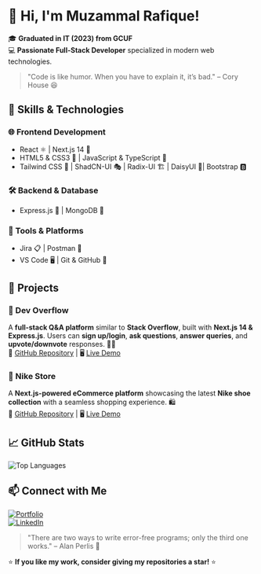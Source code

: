 # 👋 Hi, I'm Muzammal Rafique!

🎓 **Graduated in IT (2023) from GCUF**  
💻 **Passionate Full-Stack Developer** specialized in modern web technologies.  

> "Code is like humor. When you have to explain it, it’s bad." – Cory House 😆

## 🚀 Skills & Technologies

### 🌐 Frontend Development
- React ⚛️ | Next.js 14 🚀
- HTML5 & CSS3 🎨 | JavaScript & TypeScript 📜
- Tailwind CSS 💨 | ShadCN-UI 🎭 | Radix-UI 🏗️ | DaisyUI 🌼| Bootstrap 🅱️

### 🛠 Backend & Database
- Express.js 🚀 | MongoDB 🍃

### 🔧 Tools & Platforms
- Jira 📋 | Postman 📡
- VS Code 🖥️ | Git & GitHub 🐙

## 📌 Projects

### 📢 Dev Overflow 
A **full-stack Q&A platform** similar to **Stack Overflow**, built with **Next.js 14 & Express.js**. Users can **sign up/login**, **ask questions**, **answer queries**, and **upvote/downvote** responses. 📢💡  
🔗 [GitHub Repository](https://github.com/Muzammal-Rafique/DevFlow) | 🖥️ [Live Demo](https://dev-flow-ten.vercel.app/)  

### 👟 Nike Store 
A **Next.js-powered eCommerce platform** showcasing the latest **Nike shoe collection** with a seamless shopping experience. 🛍️  
🔗 [GitHub Repository](#) | 🖥️ [Live Demo](#)  

## 📈 GitHub Stats

![Top Languages](https://github-readme-stats.vercel.app/api/top-langs/?username=Muzammal-Rafique&layout=compact&theme=dark)

## 📫 Connect with Me
[![Portfolio](https://img.shields.io/badge/Portfolio-%23000000.svg?style=flat&logo=firefox&logoColor=white)](https://your-portfolio-link.com)  
[![LinkedIn](https://img.shields.io/badge/LinkedIn-blue?style=flat&logo=linkedin)](https://www.linkedin.com/in/muzammalrafique26/)  

> "There are two ways to write error-free programs; only the third one works." – Alan Perlis 🤣

⭐ **If you like my work, consider giving my repositories a star!** ⭐
